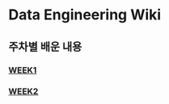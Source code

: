 # Data Engineering Wiki

## 주차별 배운 내용

### [WEEK1](https://github.com/nothingmin/softeer/tree/main/missions/W1/wiki.md)

### [WEEK2](https://github.com/nothingmin/softeer/tree/main/missions/W2/wiki.md)
